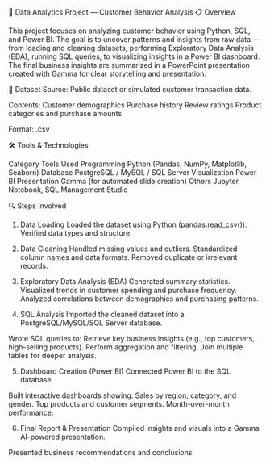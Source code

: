 🧠 Data Analytics Project — Customer Behavior Analysis
📋 Overview

This project focuses on analyzing customer behavior using Python, SQL, and Power BI.
The goal is to uncover patterns and insights from raw data — from loading and cleaning datasets, performing Exploratory Data Analysis (EDA), running SQL queries, to visualizing insights in a Power BI dashboard.
The final business insights are summarized in a PowerPoint presentation created with Gamma for clear storytelling and presentation.

📂 Dataset
Source: Public dataset or simulated customer transaction data.

Contents:
Customer demographics
Purchase history
Review ratings
Product categories and purchase amounts

Format: .csv

🛠️ Tools & Technologies

Category	Tools Used
Programming	Python (Pandas, NumPy, Matplotlib, Seaborn)
Database	PostgreSQL / MySQL / SQL Server
Visualization	Power BI
Presentation	Gamma (for automated slide creation)
Others	Jupyter Notebook, SQL Management Studio

🔍 Steps Involved
1. Data Loading
Loaded the dataset using Python (pandas.read_csv()).
Verified data types and structure.

2. Data Cleaning
Handled missing values and outliers.
Standardized column names and data formats.
Removed duplicate or irrelevant records.

3. Exploratory Data Analysis (EDA)
Generated summary statistics.
Visualized trends in customer spending and purchase frequency.
Analyzed correlations between demographics and purchasing patterns.

4. SQL Analysis
Imported the cleaned dataset into a PostgreSQL/MySQL/SQL Server database.

Wrote SQL queries to:
Retrieve key business insights (e.g., top customers, high-selling products).
Perform aggregation and filtering.
Join multiple tables for deeper analysis.

5. Dashboard Creation (Power BI)
Connected Power BI to the SQL database.

Built interactive dashboards showing:
Sales by region, category, and gender.
Top products and customer segments.
Month-over-month performance.

6. Final Report & Presentation
Compiled insights and visuals into a Gamma AI-powered presentation.

Presented business recommendations and conclusions.
